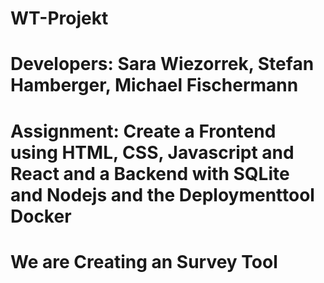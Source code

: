 # WT-Projekt
# Developers: Sara Wiezorrek, Stefan Hamberger, Michael Fischermann
# Assignment: Create a Frontend using HTML, CSS, Javascript and React and a Backend with SQLite and Nodejs and the Deploymenttool Docker
# We are Creating an Survey Tool
